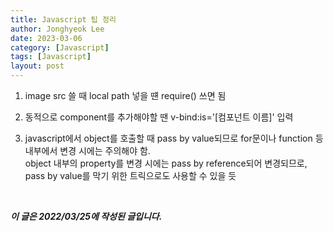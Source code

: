 ```yaml
---
title: Javascript 팁 정리
author: Jonghyeok Lee
date: 2023-03-06
category: [Javascript]
tags: [Javascript]
layout: post
---
```


1. image src 쓸 때 local path 넣을 떈 require() 쓰면 됨

2. 동적으로 component를 추가해야할 땐 v-bind:is='[컴포넌트 이름]' 입력

3. javascript에서 object를 호출할 때 pass by value되므로 for문이나 function 등 내부에서 변경 시에는 주의해야 함.  
   object 내부의 property를 변경 시에는 pass by reference되어 변경되므로, pass by value를 막기 위한 트릭으로도 사용할 수 있을 듯


<br>

***이 글은 2022/03/25에 작성된 글입니다.***
